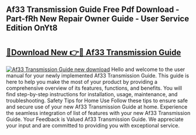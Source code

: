 ## Af33 Transmission Guide Free Pdf Download - Part-fRh New Repair Owner Guide - User Service Edition OnYt8

# <h2><a href="http://bc46797.oget.top/?id=Af33+Transmission+Guide">🔗Download New 👉🔴 Af33 Transmission Guide</a></h2>

[![Af33 Transmission Guide new download](https://i.imgur.com/5g1atiW.png)](http://bc46797.oget.top/?id=Af33+Transmission+Guide)
Hello and welcome to the user manual for your newly implemented Af33 Transmission Guide. This guide is here to help you make the most of your product by providing a comprehensive overview of its features, functions, and benefits. You will find step-by-step instructions for installation, usage, maintenance, and troubleshooting. Safety Tips for Home Use Follow these tips to ensure safe and secure use of your new Af33 Transmission Guide at home. Experience the seamless integration of list of features with your new Af33 Transmission Guide. Your Feedback is Valued Af33 Transmission Guide. We appreciate your input and are committed to providing you with exceptional service.
